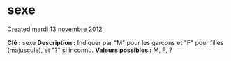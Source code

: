 sexe
====
Created mardi 13 novembre 2012

**Clé :** sexe
**Description :**  Indiquer par "M" pour les garçons et "F" pour filles (majuscule), et "?" si inconnu.
**Valeurs possibles :** M, F, ?
